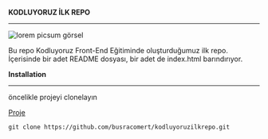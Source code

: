 **KODLUYORUZ İLK REPO**
_________________________________
![lorem picsum görsel](https://github.com/new)


Bu repo Kodluyoruz Front-End Eğitiminde oluşturduğumuz ilk repo. İçerisinde bir adet README dosyası, bir adet de index.html barındırıyor.

**Installation**
__________________________________

öncelikle projeyi clonelayın

[Proje](https://github.com/busracomert/kodluyoruzilkrepo)

```
git clone https://github.com/busracomert/kodluyoruzilkrepo.git
```